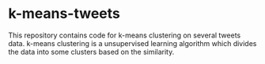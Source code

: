 # k-means-tweets
This repository contains code for k-means clustering on several tweets data. k-means clustering is a unsupervised learning algorithm which divides the data into some clusters based on the similarity.
